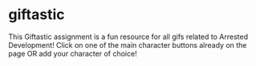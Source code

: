 # giftastic

This Giftastic assignment is a fun resource for all gifs related to Arrested Development! Click on one of the main character buttons already on the page OR add your character of choice!